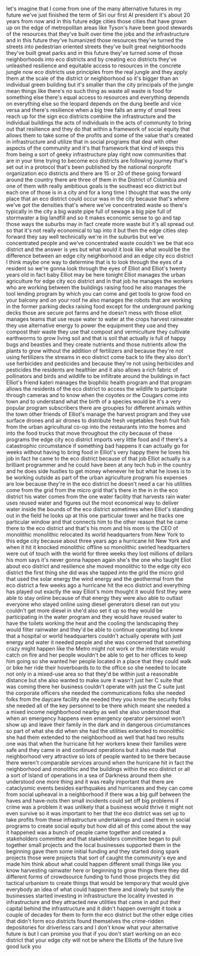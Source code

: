 
let&#39;s imagine that I come from one of
the many alternative futures in my
future we&#39;ve just finished the term of
Siri our first AI president it&#39;s about
20 years from now and in this future
edge cities those cities that have grown
up on the edge of metropolitan areas
like Tyson&#39;s have been good stewards of
the resources that they&#39;ve built over
time the jobs and the infrastructure and
in this future
they&#39;ve humanized those resources
they&#39;ve turned the streets into
pedestrian oriented streets they&#39;ve
built great neighborhoods they&#39;ve built
great parks and in this future they&#39;ve
turned some of those neighborhoods into
eco districts and by creating eco
districts they&#39;ve unleashed resilience
and equitable access to resources in the
concrete jungle
now eco districts use principles from
the real jungle and they apply them at
the scale of the district or
neighborhood so it&#39;s bigger than an
individual green building but it&#39;s
smaller than the city principals of the
jungle mean things like there&#39;s no such
thing as waste all waste is food for
something else there&#39;s equal access to
resources and everything depends on
everything else so the leopard depends
on the dung beetle and vice versa
and there&#39;s resilience when a big tree
falls an army of small trees reach up
for the sign eco districts combine the
infrastructure and the individual
buildings the acts of individuals in the
acts of community to bring out that
resilience and they do that within a
framework of social equity that allows
them to take some of the profits and
some of the value that&#39;s created in
infrastructure and utilize that in
social programs that deal with other
aspects of the community and it&#39;s that
framework that kind of keeps this from
being a sort of geeky infrastructure
play right now communities that are in
your time trying to become eco districts
are following
journey that&#39;s set out in a protocol
that&#39;s been published by the national
nonprofit organization eco districts and
there are 15 or 20 of these going
forward around the country there are
three of them in the District of
Columbia and one of them with really
ambitious goals is the southeast eco
district but each one of those is in a
city and for a long time I thought that
was the only place that an eco district
could occur was in the city because
that&#39;s where we&#39;ve got the densities
that&#39;s where we&#39;ve concentrated waste so
there&#39;s typically in the city a big
waste pipe full of sewage a big pipe
full of stormwater a big landfill and so
it makes economic sense to go and tap
those ways the suburbs may in fact
create more waste but it&#39;s all spread
out so that it&#39;s not really economical
to tap into it but then the edge cities
step forward they say well technically
we&#39;re in the suburbs but we&#39;ve
concentrated people and we&#39;ve
concentrated waste couldn&#39;t we be that
eco district and the answer is yes but
what would it look like what would be
the difference between an edge city
neighborhood and an edge city eco
district I think maybe one way to
determine that is to look through the
eyes of a resident so we&#39;re gonna look
through the eyes of Elliot and Elliot&#39;s
twenty years old
in fact baby Elliot may be here tonight
Elliot manages the urban agriculture for
edge city eco district and in that job
he manages the workers who are working
between the buildings raising food he
also manages the tool lending program by
which you can come and get tools to grow
food on your balcony and on your roof he
also manages the robots that are working
in the former parking decks raising food
except for the underground parking decks
those are secure pot farms and he
doesn&#39;t mess with those elliot manages
teams that use reuse water to water at
the crops
harvest rainwater they use alternative
energy to power the equipment they use
and they compost their waste they use
that compost and vermiculture they
cultivate earthworms to grow living soil
and that is soil that actually is full
of happy bugs and beasties and they
create nutrients and those nutrients
allow the plants to grow without the
addition of fertilizers and because
they&#39;re not using fertilizers the
streams in eco district come back to
life they also don&#39;t use herbicides and
pesticides and because they&#39;re not using
herbicides and pesticides the residents
are healthier and it also allows a rich
fabric of pollinators and birds and
wildlife to be infiltrate around the
buildings in fact Elliot&#39;s friend kateri
manages the biophilic health program and
that program allows the residents of the
eco district to access the wildlife to
participate through cameras and to know
when the coyotes or the Cougars come
into town and to understand what the
birth of a species would be it&#39;s a very
popular program subscribers there are
groupies for different animals within
the town other friends of Elliot&#39;s
manage the harvest program and they use
surface drones and air drones to
distribute fresh vegetables fresh fruit
fish from the urban agricultural co-op
into the restaurants into the homes and
into the food trucks that move
throughout the city because of these
programs the edge city eco district
imports very little food and if there&#39;s
a catastrophic circumstance if something
bad happens it can actually go for weeks
without having to bring food in Elliot&#39;s
very happy there he loves his job in
fact he came to the eco district because
of that job Elliot actually is a
brilliant programmer and he could have
been at any tech hub in the country and
he does side hustles to get money
whenever he
but what he loves is to be working
outside as part of the urban agriculture
program his expenses are low because
they&#39;re in the eco district he doesn&#39;t
need a car
his utilities come from the grid from
the micro grid that&#39;s there in the in in
the eco district his water comes from
the one water facility that harvests
rain water uses reused water and figures
out the most economical way to deliver
water inside the bounds of the eco
district
sometimes when Elliot&#39;s standing out in
the field he looks up at this one
particular tower and he tracks one
particular window and that connects him
to the other reason that he came there
to the eco district and that&#39;s his mom
and his mom is the CEO of monolithic
monolithic relocated its world
headquarters from New York to this edge
city because about three years ago a
hurricane hit New York and when it hit
it knocked monolithic offline so
monolithic swirled headquarters were out
of touch with the world for three weeks
they lost millions of dollars his mom
says it&#39;s never gonna happen again she&#39;s
the one who taught Eliot about eco
district and resilience
she moved monolithic to the edge city
eco district the first thing she did was
she tapped into the grid the micro grid
that used the solar energy the wind
energy and the geothermal from the eco
district a few weeks ago a hurricane hit
the eco district and everything has
played out exactly the way Elliot&#39;s mom
thought it would first they were able to
stay online because of that energy they
were also able to outlast everyone who
stayed online using diesel generators
diesel ran out you couldn&#39;t get more
diesel in she&#39;d also set it up so they
would be participating in the water
program and they would have reused water
to have the toilets working the heat and
the cooling the landscaping they would
filter rainwater and they&#39;d be able to
continue operating but
knew that a hospital or world
headquarters couldn&#39;t actually operate
with just energy and water it needed
people and she was concerned that
something crazy might happen like the
Metro might not work or the interstate
would catch on fire and her people
wouldn&#39;t be able to get to her offices
to keep him going so she wanted her
people located in a place that they
could walk or bike her ride their
hoverboards to to the office so she
needed to locate not only in a mixed-use
area so that they&#39;d be within just a
reasonable distance but she also wanted
to make sure it wasn&#39;t just her C suite
that was coming there her business
couldn&#39;t operate with just the C suite
just the corporate officers she needed
the communications folks she needed
folks from the daycare facility she
needed they you know the security folks
she needed all of the key personnel to
be there which meant she needed a a
mixed income neighborhood nearby as well
she also understood that when an
emergency happens even emergency
operator personnel won&#39;t show up and
leave their family in the dark and in
dangerous circumstances so part of what
she did when she had the utilities
extended to monolithic she had them
extended to the neighborhood as well
that had two results one was that when
the hurricane hit her workers knew their
families were safe and they came in and
continued operations but it also made
that neighborhood very attractive so
lots of people wanted to be there
because there weren&#39;t comparable
services around when the hurricane hit
in fact the neighborhood and monolithic
and the buildings within the eco
district or all a sort of Island of
operations in a sea of Darkness around
them she understood one more thing and
it was really important that there are
cataclysmic events besides earthquakes
and hurricanes and they can come from
social upheaval in a neighborhood
if there was a big gulf between the
haves and have-nots then small incidents
could set off big problems if crime was
a problem it was unlikely that a
business would thrive it might not even
survive so it was important to her that
the eco district was set up to take
profits from these infrastructure
undertakings and used them in social
programs to create social equity but how
did all of this come about the way it
happened was a bunch of people came
together and created a stakeholders
committee and that stakeholders
committee began to pull together small
projects and the local businesses
supported them in the beginning gave
them some initial funding and they
started doing spark projects those were
projects that sort of caught the
community&#39;s eye and made him think about
what could happen different small things
like you know harvesting rainwater here
or beginning to grow things there they
did different forms of crowdsource
funding to fund those projects they did
tactical urbanism to create things that
would be temporary that would give
everybody an idea of what could happen
there and slowly but surely the
businesses started investing in
infrastructure the locality invested in
infrastructure and they attracted new
utilities that came in and put their
capital behind the infrastructure and it
didn&#39;t happen overnight it took a couple
of decades for them to form the eco
district but the other edge cities that
didn&#39;t form eco districts found
themselves the crime-ridden depositories
for driverless cars and I don&#39;t know
what your alternative future is but I
can promise you that if you don&#39;t start
working on an eco district that your
edge city will not be where the Elliotts
of the future live good luck
you

